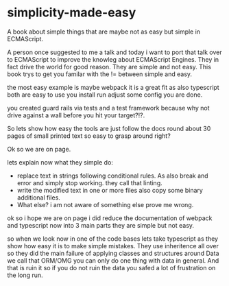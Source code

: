 # simplicity-made-easy
A book about simple things that are maybe not as easy but simple in ECMAScript.

A person once suggested to me a talk and today i want to port that talk over to ECMAScript to improve the knowleg about ECMAScript Engines.
They in fact drive the world for good reason. They are simple and not easy. This book trys to get you familar with the != between simple and easy. 

the most easy example is maybe webpack it is a great fit as also typescript both are easy to use you install run adjust some config you are done. 

you created guard rails via tests and a test framework because why not drive against a wall before you hit your target?!?.

So lets show how easy the tools are just follow the docs round about 30 pages of small printed text so easy to grasp around right?

Ok so we are on page. 


lets explain now what they simple do:
- replace text in strings following conditional rules. As also break and error and simply stop working. they call that linting. 
- write the modified text in one or more files also copy some binary additional files.
- What else? i am not aware of something else prove me wrong. 

ok so i hope we are on page i did reduce the documentation of webpack and typescript now into 3 main parts they are simple but not easy.

so when we look now in one of the code bases lets take typescript as they show how easy it is to make simple mistakes. They use inheritence all over so they did the main failure of applying classes and structures around Data we call that ORM/OMG you can only do one thing with data in general. And that is ruin it so if you do not ruin the data you safed a lot of frustration on the long run.

